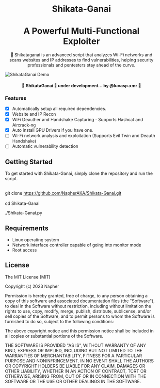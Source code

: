 <h1 align="center">Shikata-Ganai</h1>


<h1 align="center">
    <a>A Powerful Multi-Functional Exploiter </a>
</h1>
<p align="center">🚀 Shikataganai is an advanced script that analyzes Wi-Fi networks and scans websites and IP addresses to find vulnerabilities, helping security professionals and pentesters stay ahead of the curve.</p>


![ShikataGanai Demo](demo.gif)

<h4 align="center"> 
	🚧  ShikataGanai 🚀 under development... by @lucasp.xmr 🚧
</h4>


### Features
- [x] Automatically setup all required dependencies.
- [x] Website and IP Recon
- [x] WiFi Deauther and Handshake Capturing - Supports Hashcat and Aircrack-ng
- [X] Auto install GPU Drivers if you have one.
- [ ] Wi-Fi network analysis and exploitation (Supports Evil Twin and Deauth Handshake)
- [ ] Automatic vulnerability detection 

## Getting Started 

To get started with Shikata-Ganai, simply clone the repository and run the script.

<br>git clone https://github.com/NapherAKA/Shikata-Ganai.git </br>
<br>cd Shikata-Ganai</br>

./Shikata-Ganai.py
  
## Requirements 
- Linux operating system 
- Network interface controller capable of going into monitor mode 
- Root access 

## License

The MIT License (MIT)

Copyright (c) 2023 Napher

Permission is hereby granted, free of charge, to any person obtaining a copy
of this software and associated documentation files (the "Software"), to deal
in the Software without restriction, including without limitation the rights
to use, copy, modify, merge, publish, distribute, sublicense, and/or sell
copies of the Software, and to permit persons to whom the Software is
furnished to do so, subject to the following conditions:

The above copyright notice and this permission notice shall be included in all
copies or substantial portions of the Software.

THE SOFTWARE IS PROVIDED "AS IS", WITHOUT WARRANTY OF ANY KIND, EXPRESS OR
IMPLIED, INCLUDING BUT NOT LIMITED TO THE WARRANTIES OF MERCHANTABILITY,
FITNESS FOR A PARTICULAR PURPOSE AND NONINFRINGEMENT. IN NO EVENT SHALL THE
AUTHORS OR COPYRIGHT HOLDERS BE LIABLE FOR ANY CLAIM, DAMAGES OR OTHER
LIABILITY, WHETHER IN AN ACTION OF CONTRACT, TORT OR OTHERWISE, ARISING FROM,
OUT OF OR IN CONNECTION WITH THE SOFTWARE OR THE USE OR OTHER DEALINGS IN THE
SOFTWARE.
